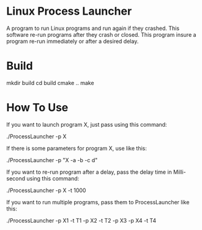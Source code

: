 # Linux Process Launcher
A program to run Linux programs and run again if they crashed.
This software re-run programs after they crash or closed. This program insure a program re-run immediately or after a desired delay.

# Build
mkdir build
cd build
cmake ..
make

# How To Use
If you want to launch program X, just pass using this command:

./ProcessLauncher -p X

If there is some parameters for program X, use like this:

./ProcessLauncher -p "X -a -b -c d"

If you want to re-run program after a delay, pass the delay time in Milli-second using this command:

./ProcessLauncher -p X -t 1000

If you want to run multiple programs, pass them to ProcessLauncher like this:

./ProcessLauncher -p X1 -t T1 -p X2 -t T2 -p X3 -p X4 -t T4

